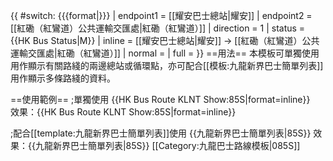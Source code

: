 {{ #switch: {{{format|}}}
  | endpoint1 = [[耀安巴士總站|耀安]]
  | endpoint2 = [[紅磡（紅鸞道）公共運輸交匯處|紅磡（紅鸞道）]]
  | direction = 1
  | status = {{HK Bus Status|M}}
  | inline = [[耀安巴士總站|耀安]] → [[紅磡（紅鸞道）公共運輸交匯處|紅磡（紅鸞道）]]
  | normal =
  | full =
}}<noinclude>
==用法==
本模板可單獨使用用作顯示有關路綫的兩邊總站或循環點，亦可配合[[模板:九龍新界巴士簡單列表]]用作顯示多條路綫的資料。

==使用範例==
;單獨使用
<nowiki>{{HK Bus Route KLNT Show:85S|format=inline}}</nowiki><br>
效果：{{HK Bus Route KLNT Show:85S|format=inline}}

;配合[[template:九龍新界巴士簡單列表]]使用
<nowiki>{{九龍新界巴士簡單列表|85S}}</nowiki>
效果：{{九龍新界巴士簡單列表|85S}}
[[Category:九龍巴士路線模板|085S]]</noinclude>